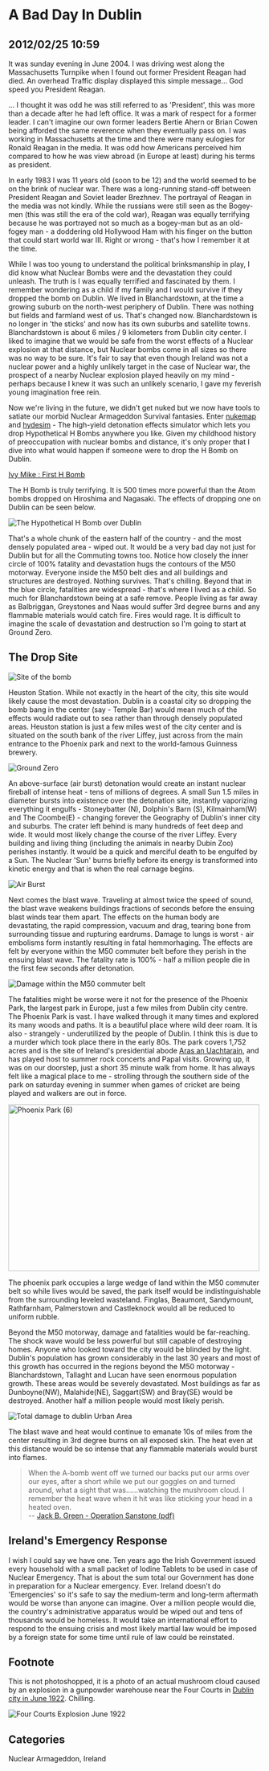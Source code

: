 # A Bad Day In Dublin
## 2012/02/25 10:59

It was sunday evening in June 2004. I was driving west along the 
Massachusetts Turnpike when I found out former President Reagan had 
died. An overhead Traffic display displayed this simple message...
God speed you President Reagan.

... I thought it was odd he was still referred to as 'President', this 
was more than a decade after he had left office. It was a mark of 
respect for a former leader. I can't imagine our own former leaders 
Bertie Ahern or Brian Cowen being afforded the same reverence when they 
eventually pass on. I was working in Massachusetts at the time and 
there  were many eulogies for Ronald Reagan in the media. It was odd 
how Americans perceived him compared to how he was view abroad (in 
Europe at least) during his terms as president.

In early 1983 I was 11 years old (soon to be 12) and the world seemed to 
be on the brink of nuclear war. There was a long-running stand-off 
between President Reagan and Soviet leader Brezhnev. The portrayal of 
Reagan in the media was not kindly. While the russians were still seen 
as the Bogey-men (this was still the era of the cold war), Reagan was 
equally terrifying because he was portrayed not so much as a bogey-man 
but as an old-fogey man - a doddering old Hollywood Ham with his finger 
on the button that could start world war III. Right or wrong - that's 
how I remember it at the time.

While I was too young to understand the political brinksmanship in play, 
I did know what Nuclear Bombs were and the devastation they could 
unleash. The truth is I was equally terrified and fascinated by them. I 
remember wondering as a child if my family and I would survive if they 
dropped the bomb on Dublin. We lived in Blanchardstown, at the time a 
growing suburb on the north-west periphery of Dublin. There was nothing 
but fields and farmland west of us. That's changed now. Blanchardstown 
is no longer in 'the sticks' and now has its own suburbs and satellite 
towns. Blanchardstown is about 6 miles / 9 kilometers from Dublin city 
center. I liked to imagine that we would be safe from the worst effects 
of a Nuclear explosion at that distance, but Nuclear bombs come in all 
sizes so there was no way to be sure. It's fair to say that even though 
Ireland was not a nuclear power and a highly unlikely target in the case 
of Nuclear war, the prospect of a nearby Nuclear explosion played 
heavily on my mind - perhaps because I knew it was such an unlikely 
scenario, I gave my feverish young imagination free rein. 

Now we're living in the future, we didn't get nuked but we now have 
tools to satiate our morbid Nuclear Armageddon Survival fantasies. Enter 
[nukemap][] and [hydesim][] - The high-yield detonation effects 
simulator which lets you drop Hypothetical H Bombs anywhere you like. 
Given my childhood history of preoccupation with nuclear bombs and 
distance, it's only proper that I dive into what would happen if someone 
were to drop the H Bomb on Dublin. 

[Ivy Mike : First H Bomb](http://youtu.be/_D9c9kQDMis) 

The H Bomb is truly terrifying. It is 500 times more powerful than the 
Atom bombs dropped on Hiroshima and Nagasaki. The effects of dropping 
one on Dublin can be seen below.

![The Hypothetical H Bomb over Dublin][imgnuke2]

That's a whole chunk of the eastern half of the country - and the most 
densely populated area - wiped out. It would be a very bad day not just 
for Dublin but for all the Commuting towns too. Notice how closely the 
inner circle of 100% fatality and devastation hugs the contours of the 
M50 motorway. Everyone inside the M50 belt dies and all buildings and 
structures are destroyed. Nothing survives. That's chilling. Beyond that 
in the blue circle, fatalities are widespread - that's where I lived as 
a child. So much for Blanchardstown being at a safe remove. People 
living as far away as Balbriggan, Greystones and Naas would suffer 3rd 
degree burns and any flammable materials would catch fire. Fires would 
rage. It is difficult to imagine the scale of devastation and 
destruction so I'm going to start at Ground Zero.

## The Drop Site

![Site of the bomb][imgdropsite]

Heuston Station. While not exactly in the heart of the city, this site 
would likely cause the most devastation. Dublin is a coastal city so 
dropping the bomb bang in the center (say - Temple Bar) would mean much 
of the effects would radiate out to sea rather than through densely 
populated areas. Heuston station is just a few miles west of the city 
center and is situated on the south bank of the river Liffey, just 
across from the main entrance to the Phoenix park and next to the 
world-famous Guinness brewery.

![Ground Zero][imggz] 

An above-surface (air burst) detonation would create an instant nuclear 
fireball of intense heat - tens of millions of degrees. A small Sun 1.5 
miles in diameter bursts into existence over the detonation site, 
instantly vaporizing everything it engulfs - Stoneybatter (N), Dolphin's 
Barn (S), Kilmainham(W) and The Coombe(E) - changing forever the 
Geography of Dublin's inner city and suburbs. The crater left behind is 
many hundreds of feet deep and wide. It would most likely change the 
course of the river Liffey. Every building and living thing (including 
the animals in nearby Dubin Zoo) perishes instantly. It would be a quick 
and merciful death to be engulfed by a Sun. The Nuclear 'Sun' burns 
briefly before its energy is transformed into kinetic energy and that is 
when the real carnage begins.

![Air Burst][imgairburst]

Next comes the blast wave. Traveling at almost twice the speed of sound, 
the blast wave weakens buildings fractions of seconds before the ensuing 
blast winds tear them apart. The effects on the human body are 
devastating, the rapid compression, vacuum and drag, tearing bone from 
surrounding tissue and rupturing eardrums. Damage to lungs is worst - 
air embolisms form instantly resulting in fatal hemmorhaging. The 
effects are felt by everyone within the M50 commuter belt before they 
perish in the ensuing blast wave. The fatality rate is 100% - half a 
million people die in the first few seconds after detonation.

![Damage within the M50 commuter belt][imgnukem50] 

The fatalities might be worse were it not for the presence of the 
Phoenix Park, the largest park in Europe, just a few miles from Dublin 
city centre. The Phoenix Park is vast. I have walked through it many 
times and explored its many woods and paths. It is a beautiful place 
where wild deer roam. It is also - strangely - underutilized by the 
people of Dublin. I think this is due to a murder which took place there 
in the early 80s. The park covers 1,752 acres and is the site of 
Ireland's presidential abode [Aras an Uachtarain][aau], and has played 
host to summer rock concerts and Papal visits. Growing up, it was on our 
doorstep, just a short 35 minute walk from home. It has always felt like 
a magical place to me - strolling through the southern side of the park 
on saturday evening in summer when games of cricket are being played and 
walkers are out in force. 

<a href="http://www.flickr.com/photos/47545877@N06/6836501917/" 
title="Phoenix Park (6) by Derek (Kiwi) Clarke, on Flickr"><img 
src="http://farm8.staticflickr.com/7145/6836501917_3c1dcc8cfb.jpg" 
width="500" height="332" alt="Phoenix Park (6)"></a>

The phoenix park occupies a large wedge of land within the M50 commuter 
belt so while lives would be saved, the park itself would be 
indistinguishable from the surrounding leveled wasteland. Finglas, 
Beaumont, Sandymount, Rathfarnham, Palmerstown and Castleknock would all 
be reduced to uniform rubble.

Beyond the M50 motorway, damage and fatalities would be far-reaching. 
The shock wave would be less powerful but still capable of destroying 
homes. Anyone who looked toward the city would be blinded by the light. 
Dublin's population has grown considerably in the last 30 years and most 
of this growth has occurred in the regions beyond the M50 motorway - 
Blanchardstown, Tallaght and Lucan have seen enormous population growth. 
These areas would be severely devastated. Most buildings as far as 
Dunboyne(NW), Malahide(NE), Saggart(SW) and Bray(SE) would be destroyed. 
Another half a million people would most likely perish. 

![Total damage to dublin Urban Area][imgnuke1]

The blast wave and heat would continue to emanate 10s of miles from the 
center resulting in 3rd degree burns on all exposed skin. The heat even 
at this distance would be so intense that any flammable materials would 
burst into flames. 

> When the A-bomb went off we turned our backs put our arms over our eyes, 
> after a short while we put our goggles on and turned around, what a 
> sight that was......watching the mushroom cloud. I remember the heat 
> wave when it hit was like sticking your head in a heated oven.  
> -- [Jack B. Green - Operation Sanstone (pdf)][heat]

## Ireland's Emergency Response

I wish I could say we have one. Ten years ago the Irish Government 
issued every household with a small packet of Iodine Tablets to be used 
in case of Nuclear Emergency. That is about the sum total our Government 
has done in preparation for a Nuclear emergency. Ever. Ireland doesn't 
do 'Emergencies' so it's safe to say the medium-term and long-term 
aftermath would be worse than anyone can imagine. Over a million people 
would die, the country's administrative apparatus would be wiped out and 
tens of thousands would be homeless. It would take an international 
effort to respond to the ensuing crisis and most likely martial law 
would be imposed by a foreign state for some time until rule of law could be reinstated.

## Footnote

This is not photoshopped, it is a photo of an actual mushroom cloud 
caused by an explosion in a gunpowder warehouse near the Four Courts in 
[Dublin city in June 1922][fcexp1922]. Chilling.

![Four Courts Explosion June 1922][imgfc1922]

[nukemap]:   http://nuclearsecrecy.com/nukemap/?lat=53.3465635253837&lng=-6.292373870822075&zm=11&kt=10400
[hydesim]:   http://meyerweb.com/eric/tools/gmap/hydesim.html?dll=53.3482,-6.29646&mll=53.34654,-6.29861&yd=10400&zm=10&op=156
[fcexp1922]: http://source.southdublinlibraries.ie/handle/10599/5961
[aau]:       http://www.president.ie/
[heat]:      http://www.naav.com/assets/2010_11_NAAV_Newsletter.pdf
[imgnuke1]:     images/nukemap1.png
[imgnuke2]:     images/nukemap2.png
[imgdropsite]:  images/dropsite.png
[imgfc1922]:    images/FourCourtsExplosionJune1922.jpg
[imggz]:        images/groundzero.png
[imgairburst]:  images/airburst.png
[imgnukem50]:   images/nukem50.png

## Categories
Nuclear Armageddon, Ireland
